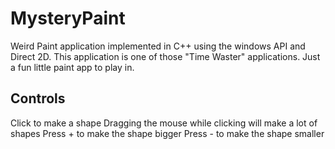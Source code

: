 # MysteryPaint
Weird Paint application implemented in C++ using the windows API and Direct 2D.
This application is one of those "Time Waster" applications. Just a fun little paint app to play in. 

## Controls

Click to make a shape
Dragging the mouse while clicking will make a lot of shapes
Press + to make the shape bigger
Press - to make the shape smaller
